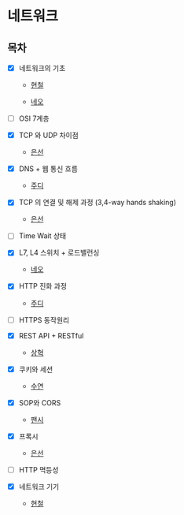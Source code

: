 # 네트워크

## 목차

* [x] 네트워크의 기초
   
  * [현철](https://github.com/Fancy96/2023-CS-Study/blob/main/Network/network_basic/network_basic.md)

  * [네오](https://github.com/Fancy96/CS_Study/blob/main/Network/01_What_Is_Bandwidth.md)

* [ ] OSI 7계층

* [x] TCP 와 UDP 차이점
  
  * [은선](https://github.com/Fancy96/2023-CS-Study/blob/main/Network/network_tcp_and_udp.md)

* [x] DNS + 웹 통신 흐름
  
  * [주디](https://github.com/Fancy96/2023-CS-Study/blob/main/Network/network_dns_and_network_flow.md)

* [x] TCP 의 연결 및 해제 과정 (3,4-way hands shaking)
  
  * [은선](https://github.com/Fancy96/2023-CS-Study/blob/main/Network/network_tcp_and_udp.md)

* [ ] Time Wait 상태

* [x] L7, L4 스위치 + 로드밸런싱
  
  * [네오]()

* [x] HTTP 진화 과정 
  
  * [주디](https://github.com/Fancy96/2023-CS-Study/blob/main/Network/network_http.md)

* [ ] HTTPS 동작원리

* [x] REST API + RESTful
  
  * [상혁](https://github.com/Fancy96/2023-CS-Study/blob/main/Network/network_rest_api_restful.md)

* [x] 쿠키와 세션 

  * [수연](https://github.com/Fancy96/2023-CS-Study/blob/main/Network/network_cookie_and_session.md)

* [x] SOP와 CORS 
  
  * [팬시](https://github.com/Fancy96/2023-CS-Study/blob/main/Network/network_sop_and_cors.md)

* [x] 프록시

  * [은선](https://github.com/Fancy96/2023-CS-Study/blob/main/Network/network_proxy_server.md)

* [ ] HTTP 멱등성

* [x] 네트워크 기기
  
  * [현철](https://github.com/Fancy96/2023-CS-Study/blob/main/Network/network_devices.md)

